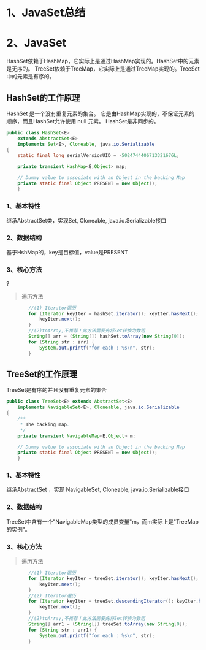 # 1、JavaSet总结

# 2、JavaSet
 HashSet依赖于HashMap，它实际上是通过HashMap实现的。HashSet中的元素是无序的。
 TreeSet依赖于TreeMap，它实际上是通过TreeMap实现的。TreeSet中的元素是有序的。
## HashSet的工作原理
HashSet 是一个没有重复元素的集合。
它是由HashMap实现的，不保证元素的顺序，而且HashSet允许使用 null 元素。
HashSet是非同步的。
```java
public class HashSet<E>
    extends AbstractSet<E>
    implements Set<E>, Cloneable, java.io.Serializable
{
    static final long serialVersionUID = -5024744406713321676L;

    private transient HashMap<E,Object> map;

    // Dummy value to associate with an Object in the backing Map
    private static final Object PRESENT = new Object();
    }
```
### 1、基本特性
继承AbstractSet类，实现Set, Cloneable, java.io.Serializable接口
### 2、数据结构
基于HshMap的，key是目标值，value是PRESENT
### 3、核心方法
?
>遍历方法
```java
        //(1) Iterator遍历
        for (Iterator keyIter = hashSet.iterator(); keyIter.hasNext(); ) {
            keyIter.next();
        }
        //(2)toArray,不推荐！此方法需要先将Set转换为数组
        String[] arr = (String[]) hashSet.toArray(new String[0]);
        for (String str : arr) {
            System.out.printf("for each : %s\n", str);
        }
```

## TreeSet的工作原理
TreeSet是有序的并且没有重复元素的集合
```java
public class TreeSet<E> extends AbstractSet<E>
    implements NavigableSet<E>, Cloneable, java.io.Serializable
{
    /**
     * The backing map.
     */
    private transient NavigableMap<E,Object> m;

    // Dummy value to associate with an Object in the backing Map
    private static final Object PRESENT = new Object();
    }
```
### 1、基本特性
继承AbstractSet ，实现 NavigableSet<E>, Cloneable, java.io.Serializable接口

### 2、数据结构
TreeSet中含有一个"NavigableMap类型的成员变量"m，而m实际上是"TreeMap的实例"。
### 3、核心方法
>遍历方法
```java
        //(1) Iterator遍历
        for (Iterator keyIter = treeSet.iterator(); keyIter.hasNext(); ) {
            keyIter.next();
        }
        //(2) Iterator遍历
        for (Iterator keyIter = treeSet.descendingIterator(); keyIter.hasNext(); ) {
            keyIter.next();
        }
        //(2)toArray,不推荐！此方法需要先将Set转换为数组
        String[] arr1 = (String[]) treeSet.toArray(new String[0]);
        for (String str : arr1) {
            System.out.printf("for each : %s\n", str);
        }
```